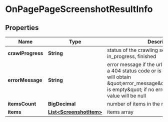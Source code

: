 

# OnPagePageScreenshotResultInfo


## Properties

| Name | Type | Description | Notes |
|------------ | ------------- | ------------- | -------------|
|**crawlProgress** | **String** | status of the crawling session possible values: in_progress, finished |  [optional] |
|**errorMessage** | **String** | error message if the url you indicated returns a 404 status code or is not a valid URL, you will obtain \&quot;error_message\&quot;:\&quot;Screenshot is empty\&quot; if no error is encountered, the value will be null |  [optional] |
|**itemsCount** | **BigDecimal** | number of items in the results array |  [optional] |
|**items** | [**List&lt;ScreenshotItem&gt;**](ScreenshotItem.md) | items array |  [optional] |



